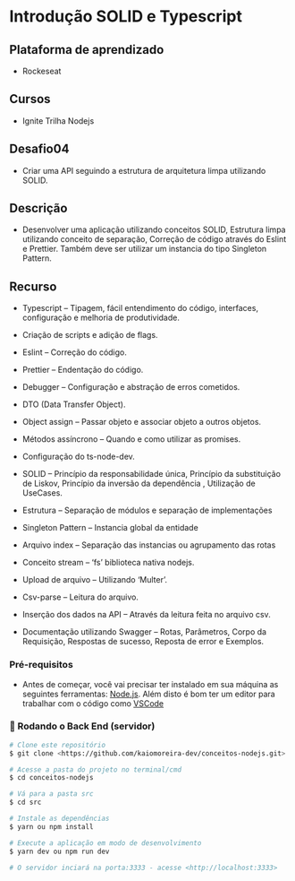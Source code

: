 # Introdução SOLID e Typescript

## Plataforma de aprendizado
* Rockeseat

## Cursos
* Ignite Trilha Nodejs

## Desafio04
* Criar uma API seguindo a estrutura de arquitetura limpa utilizando SOLID.

## Descrição

* Desenvolver uma aplicação utilizando conceitos SOLID, Estrutura limpa utilizando conceito de separação, Correção de código através do Eslint e Prettier. Também deve ser utilizar um instancia do tipo Singleton Pattern.

## Recurso

* Typescript – Tipagem, fácil entendimento do código, interfaces, configuração e melhoria de produtividade.

* Criação de scripts e adição de flags.

* Eslint – Correção do código.

* Prettier – Endentação do código.

* Debugger – Configuração e abstração de erros cometidos.

* DTO (Data Transfer Object).

* Object assign – Passar objeto e associar objeto a outros objetos.

* Métodos assíncrono – Quando e como utilizar as promises.

* Configuração do ts-node-dev.

* SOLID – Princípio da responsabilidade única, Princípio da substituição de Liskov, Princípio da inversão da dependência , Utilização de UseCases.

* Estrutura – Separação de módulos e separação de implementações

* Singleton Pattern – Instancia global da entidade

* Arquivo index – Separação das instancias ou agrupamento das rotas

* Conceito stream – ‘fs’ biblioteca nativa nodejs.

* Upload de arquivo – Utilizando ‘Multer’.

* Csv-parse – Leitura do arquivo.

* Inserção dos dados na API – Através da leitura feita no arquivo csv.

* Documentação utilizando Swagger – Rotas, Parâmetros, Corpo da       Requisição, Respostas de sucesso, Reposta de error e Exemplos.



### Pré-requisitos

* Antes de começar, você vai precisar ter instalado em sua máquina as seguintes ferramentas:
[Node.js](https://nodejs.org/en/). 
Além disto é bom ter um editor para trabalhar com o código como [VSCode](https://code.visualstudio.com/)

### 🎲 Rodando o Back End (servidor)

```bash
# Clone este repositório
$ git clone <https://github.com/kaiomoreira-dev/conceitos-nodejs.git>

# Acesse a pasta do projeto no terminal/cmd
$ cd conceitos-nodejs

# Vá para a pasta src
$ cd src

# Instale as dependências
$ yarn ou npm install

# Execute a aplicação em modo de desenvolvimento
$ yarn dev ou npm run dev

# O servidor inciará na porta:3333 - acesse <http://localhost:3333>
```





